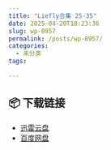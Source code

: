 ```yaml
---
title: "Liefly合集 25-35"
date: 2025-04-20T18:23:36
slug: wp-8957
permalink: /posts/wp-8957/
categories:
  - 未分类
tags:

---
```




## 📦 下载链接
- [迅雷云盘](https://blziyuan21.com/pay-download/8957?key=dc6ddd954a&down_id=0)
- [百度网盘](https://blziyuan21.com/pay-download/8957?key=dc6ddd954a&down_id=1)

